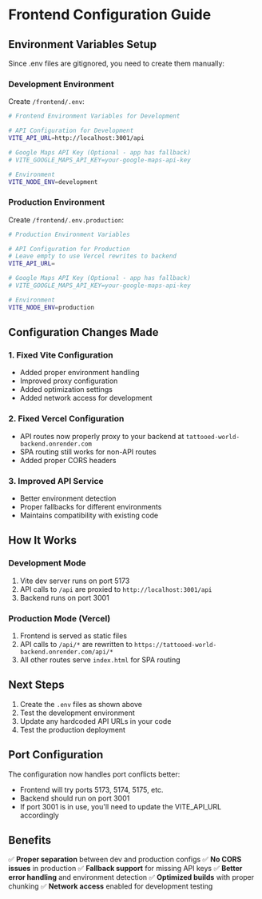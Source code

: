# Frontend Configuration Guide

## Environment Variables Setup

Since .env files are gitignored, you need to create them manually:

### Development Environment

Create `/frontend/.env`:
```bash
# Frontend Environment Variables for Development

# API Configuration for Development
VITE_API_URL=http://localhost:3001/api

# Google Maps API Key (Optional - app has fallback)
# VITE_GOOGLE_MAPS_API_KEY=your-google-maps-api-key

# Environment
VITE_NODE_ENV=development
```

### Production Environment

Create `/frontend/.env.production`:
```bash
# Production Environment Variables

# API Configuration for Production
# Leave empty to use Vercel rewrites to backend
VITE_API_URL=

# Google Maps API Key (Optional - app has fallback)
# VITE_GOOGLE_MAPS_API_KEY=your-google-maps-api-key

# Environment
VITE_NODE_ENV=production
```

## Configuration Changes Made

### 1. Fixed Vite Configuration
- Added proper environment handling
- Improved proxy configuration
- Added optimization settings
- Added network access for development

### 2. Fixed Vercel Configuration
- API routes now properly proxy to your backend at `tattooed-world-backend.onrender.com`
- SPA routing still works for non-API routes
- Added proper CORS headers

### 3. Improved API Service
- Better environment detection
- Proper fallbacks for different environments
- Maintains compatibility with existing code

## How It Works

### Development Mode
1. Vite dev server runs on port 5173
2. API calls to `/api` are proxied to `http://localhost:3001/api`
3. Backend runs on port 3001

### Production Mode (Vercel)
1. Frontend is served as static files
2. API calls to `/api/*` are rewritten to `https://tattooed-world-backend.onrender.com/api/*`
3. All other routes serve `index.html` for SPA routing

## Next Steps

1. Create the `.env` files as shown above
2. Test the development environment
3. Update any hardcoded API URLs in your code
4. Test the production deployment

## Port Configuration

The configuration now handles port conflicts better:
- Frontend will try ports 5173, 5174, 5175, etc.
- Backend should run on port 3001
- If port 3001 is in use, you'll need to update the VITE_API_URL accordingly

## Benefits

✅ **Proper separation** between dev and production configs
✅ **No CORS issues** in production
✅ **Fallback support** for missing API keys
✅ **Better error handling** and environment detection
✅ **Optimized builds** with proper chunking
✅ **Network access** enabled for development testing
